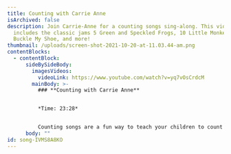 ```yaml
---
title: Counting with Carrie Anne
isArchived: false
description: Join Carrie-Anne for a counting songs sing-along. This video
  includes the classic jams 5 Green and Speckled Frogs, 10 Little Monkeys, 1, 2,
  Buckle My Shoe, and more!
thumbnail: /uploads/screen-shot-2021-10-20-at-11.03.44-am.png
contentBlocks:
  - contentBlock:
      sideBySideBody:
        imagesVideos:
          videoLink: https://www.youtube.com/watch?v=yq7vOsCrdcM
        mainBody: >-
          ### **Counting with Carrie Anne**


          *Time: 23:28*


          Counting songs are a fun way to teach your children to count forwards and backwards and can help build their developing number concept and early maths skills.
      body: ""
id: song-IVMS8A8KO
---
```

